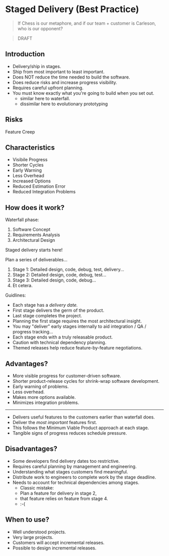 # Staged Delivery (Best Practice)

> If Chess is our metaphore, 
> and if our team + customer is Carleson,
> who is our opponent?

> DRAFT

## Introduction

- Delivery/ship in stages.
- Ship from most important to least important.
- Does NOT reduce the time needed to build the software.
- Does reduce risks and increase progress visibility.
- Requires careful upfront planning.
- You must know exactly what you're going to build when you set out.
  - similar here to waterfall.
  - dissimilar here to evolutionary prototyping

## Risks

Feature Creep

## Characteristics

- Visibile Progress
- Shorter Cycles
- Early Warning
- Less Overhead
- Increased Options
- Reduced Estimation Error
- Reduced Integration Problems

## How does it work?

Waterfall phase:

1. Software Concept
1. Requirements Analysis
1. Architectural Design

Staged delivery starts here!

Plan a series of deliverables...

1. Stage 1: Detailed design, code, debug, test, delivery...
2. Stage 2: Detailed design, code, debug, test...
3. Stage 3: Detailed design, code, debug...
4. Et cetera.

Guidlines:

- Each stage has a _delivery date._
- First stage delivers the germ of the product.
- Last stage completes the project.
- Planning the first stage requires the most architectural insight.
- You may "deliver" early stages internally to aid integration / QA / progress tracking...
- Each stage ends with a truly releasable product.
- Caution with technical dependency planning.
- Themed releases help reduce feature-by-feature negotiations.

## Advantages?

- More visible progress for customer-driven software.
- Shorter product-release cycles for shrink-wrap software development.
- Early warning of problems.
- Less overhead.
- Makes more options available.
- Minimizes integration problems.

---

- Delivers useful features to the customers earlier than waterfall does.
- Deliver the _most important_ features first.
- This follows the Minimum Viable Product approach at each stage.
- Tangible signs of progress reduces schedule pressure.

## Disadvantages?

- Some developers find delivery dates too restrictive.
- Requires careful planning by management and engineering.
- Understanding what stages customers find meaningful.
- Distribute work to engineers to complete work by the stage deadline.
- Needs to account for technical dependencies among stages.
  - Classic mistake:
  - Plan a feature for delivery in stage 2,
  - that feature relies on feature from stage 4.
  - :-(

## When to use?

- Well understood projects.
- Very large projects.
- Customers will accept incremental releases.
- Possible to design incremental releases.

